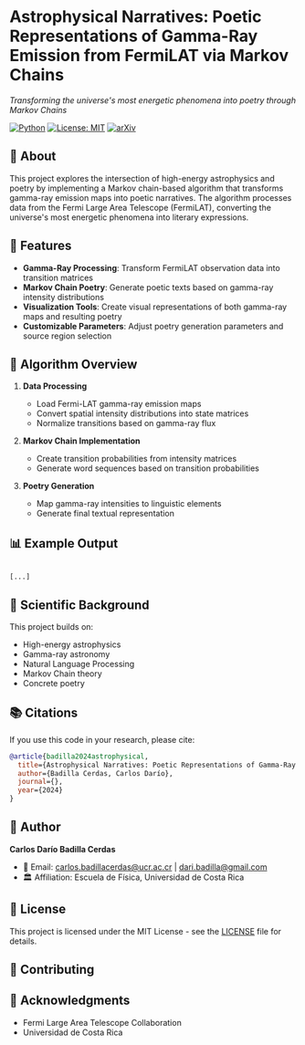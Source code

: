 # Astrophysical Narratives: Poetic Representations of Gamma-Ray Emission from FermiLAT via Markov Chains

_Transforming the universe's most energetic phenomena into poetry through Markov Chains_

[![Python](https://img.shields.io/badge/Python-3.8%2B-blue)]()
[![License: MIT](https://img.shields.io/badge/License-MIT-yellow.svg)]()
[![arXiv](https://img.shields.io/badge/arXiv-xxxx.xxxxx-red)]()

## 📝 About

This project explores the intersection of high-energy astrophysics and poetry by implementing a Markov chain-based algorithm that transforms gamma-ray emission maps into poetic narratives. The algorithm processes data from the Fermi Large Area Telescope (FermiLAT), converting the universe's most energetic phenomena into literary expressions.

## 🌟 Features

- **Gamma-Ray Processing**: Transform FermiLAT observation data into transition matrices
- **Markov Chain Poetry**: Generate poetic texts based on gamma-ray intensity distributions
- **Visualization Tools**: Create visual representations of both gamma-ray maps and resulting poetry
- **Customizable Parameters**: Adjust poetry generation parameters and source region selection

## 🎯 Algorithm Overview

1. **Data Processing**
   - Load Fermi-LAT gamma-ray emission maps
   - Convert spatial intensity distributions into state matrices
   - Normalize transitions based on gamma-ray flux

2. **Markov Chain Implementation**
   - Create transition probabilities from intensity matrices
   - Generate word sequences based on transition probabilities

3. **Poetry Generation**
   - Map gamma-ray intensities to linguistic elements
   - Generate final textual representation

## 📊 Example Output

```

[...]
```

## 🔬 Scientific Background

This project builds on:
- High-energy astrophysics
- Gamma-ray astronomy
- Natural Language Processing
- Markov Chain theory
- Concrete poetry

## 📚 Citations

If you use this code in your research, please cite:

```bibtex
@article{badilla2024astrophysical,
  title={Astrophysical Narratives: Poetic Representations of Gamma-Ray Emission via Markov Chains},
  author={Badilla Cerdas, Carlos Darío},
  journal={},
  year={2024}
}
```

## 👥 Author

**Carlos Darío Badilla Cerdas**
- 📧 Email: carlos.badillacerdas@ucr.ac.cr | dari.badilla@gmail.com
- 🏛️ Affiliation: Escuela de Física, Universidad de Costa Rica

## 📄 License

This project is licensed under the MIT License - see the [LICENSE](LICENSE) file for details.

## 🤝 Contributing

## 🙏 Acknowledgments

- Fermi Large Area Telescope Collaboration
- Universidad de Costa Rica
